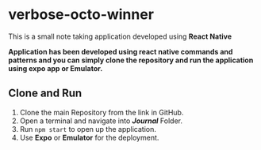 # verbose-octo-winner
This is a small note taking application developed using **React Native**

**Application has been developed using react native commands and patterns and you can simply clone the repository and run the application using expo app or Emulator.**

## Clone and Run
1. Clone the main Repository from the link in GitHub.
2. Open a terminal and navigate into ***Journal*** Folder.
3. Run `npm start` to open up the application. 
4. Use **Expo** or **Emulator** for the deployment.